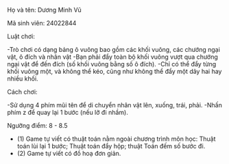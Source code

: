 Họ và tên: Dương Minh Vũ

Mã sinh viên: 24022844


Luật chơi:

  -Trò chơi có dạng bảng ô vuông bao gồm các khối vuông, các chướng ngại vật, ô đích và nhân vật
  -Bạn phải đẩy toàn bộ khối vuông vượt qua chướng ngại vật để đến đích (số khối vuông bằng số ô đích).
  -Chỉ có thể đẩy từng khối vuông một, và không thể kéo, cũng như không thể đẩy một dãy hai hay nhiều khối.

Cách chơi:

  -Sử dụng 4 phím mũi tên để di chuyển nhân vật lên, xuống, trái, phải.
  -Nhấn phím z để quay lại 1 bước (nếu lỡ đi nhầm).

  
Ngưỡng điểm: 8 - 8.5
  - (1) Game tự viết có thuật toán nằm ngoài chương trình môn học: Thuật toán lùi lại 1 bước; Thuật toán đẩy hộp; thuật Toán đếm số bước đi.
  - (2) Game tự viết có đồ hoạ đơn giản.
